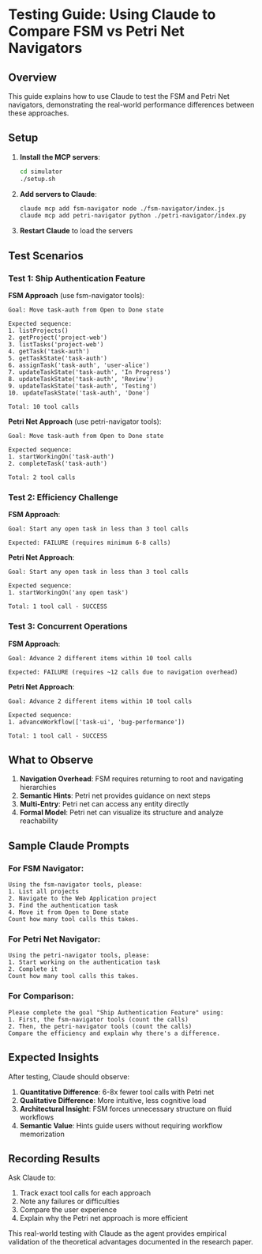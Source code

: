 # Testing Guide: Using Claude to Compare FSM vs Petri Net Navigators

## Overview

This guide explains how to use Claude to test the FSM and Petri Net navigators, demonstrating the real-world performance differences between these approaches.

## Setup

1. **Install the MCP servers**:
   ```bash
   cd simulator
   ./setup.sh
   ```

2. **Add servers to Claude**:
   ```bash
   claude mcp add fsm-navigator node ./fsm-navigator/index.js
   claude mcp add petri-navigator python ./petri-navigator/index.py
   ```

3. **Restart Claude** to load the servers

## Test Scenarios

### Test 1: Ship Authentication Feature

**FSM Approach** (use fsm-navigator tools):
```
Goal: Move task-auth from Open to Done state

Expected sequence:
1. listProjects()
2. getProject('project-web')
3. listTasks('project-web') 
4. getTask('task-auth')
5. getTaskState('task-auth')
6. assignTask('task-auth', 'user-alice')
7. updateTaskState('task-auth', 'In Progress')
8. updateTaskState('task-auth', 'Review')
9. updateTaskState('task-auth', 'Testing')
10. updateTaskState('task-auth', 'Done')

Total: 10 tool calls
```

**Petri Net Approach** (use petri-navigator tools):
```
Goal: Move task-auth from Open to Done state

Expected sequence:
1. startWorkingOn('task-auth')
2. completeTask('task-auth')

Total: 2 tool calls
```

### Test 2: Efficiency Challenge

**FSM Approach**:
```
Goal: Start any open task in less than 3 tool calls

Expected: FAILURE (requires minimum 6-8 calls)
```

**Petri Net Approach**:
```
Goal: Start any open task in less than 3 tool calls

Expected sequence:
1. startWorkingOn('any open task')

Total: 1 tool call - SUCCESS
```

### Test 3: Concurrent Operations

**FSM Approach**:
```
Goal: Advance 2 different items within 10 tool calls

Expected: FAILURE (requires ~12 calls due to navigation overhead)
```

**Petri Net Approach**:
```
Goal: Advance 2 different items within 10 tool calls

Expected sequence:
1. advanceWorkflow(['task-ui', 'bug-performance'])

Total: 1 tool call - SUCCESS
```

## What to Observe

1. **Navigation Overhead**: FSM requires returning to root and navigating hierarchies
2. **Semantic Hints**: Petri net provides guidance on next steps
3. **Multi-Entry**: Petri net can access any entity directly
4. **Formal Model**: Petri net can visualize its structure and analyze reachability

## Sample Claude Prompts

### For FSM Navigator:
```
Using the fsm-navigator tools, please:
1. List all projects
2. Navigate to the Web Application project
3. Find the authentication task
4. Move it from Open to Done state
Count how many tool calls this takes.
```

### For Petri Net Navigator:
```
Using the petri-navigator tools, please:
1. Start working on the authentication task
2. Complete it
Count how many tool calls this takes.
```

### For Comparison:
```
Please complete the goal "Ship Authentication Feature" using:
1. First, the fsm-navigator tools (count the calls)
2. Then, the petri-navigator tools (count the calls)
Compare the efficiency and explain why there's a difference.
```

## Expected Insights

After testing, Claude should observe:

1. **Quantitative Difference**: 6-8x fewer tool calls with Petri net
2. **Qualitative Difference**: More intuitive, less cognitive load
3. **Architectural Insight**: FSM forces unnecessary structure on fluid workflows
4. **Semantic Value**: Hints guide users without requiring workflow memorization

## Recording Results

Ask Claude to:
1. Track exact tool calls for each approach
2. Note any failures or difficulties
3. Compare the user experience
4. Explain why the Petri net approach is more efficient

This real-world testing with Claude as the agent provides empirical validation of the theoretical advantages documented in the research paper.